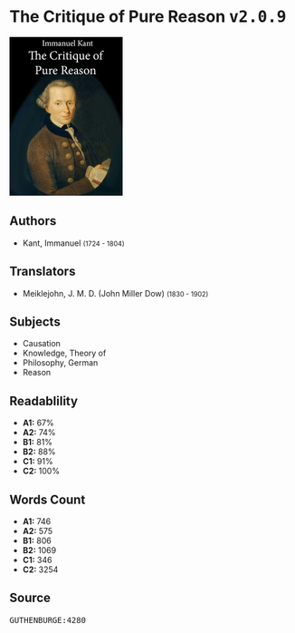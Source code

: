 # The Critique of Pure Reason <kbd>v2.0.9</kbd>

![](./cover.medium.jpg "")

## Authors


 - Kant, Immanuel <small>(1724 - 1804)</small>

## Translators


 - Meiklejohn, J. M. D. (John Miller Dow) <small>(1830 - 1902)</small>

## Subjects


 - Causation
 - Knowledge, Theory of
 - Philosophy, German
 - Reason

## Readablility


 - **A1:** 67%
 - **A2:** 74%
 - **B1:** 81%
 - **B2:** 88%
 - **C1:** 91%
 - **C2:** 100%

## Words Count


 - **A1:** 746
 - **A2:** 575
 - **B1:** 806
 - **B2:** 1069
 - **C1:** 346
 - **C2:** 3254

## Source


<kbd>GUTHENBURGE:4280</kbd>
